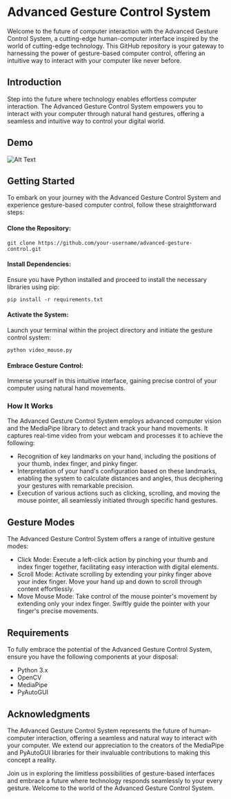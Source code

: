 # Advanced Gesture Control System
Welcome to the future of computer interaction with the Advanced Gesture Control System, a cutting-edge human-computer interface inspired by the world of cutting-edge technology. This GitHub repository is your gateway to harnessing the power of gesture-based computer control, offering an intuitive way to interact with your computer like never before.


## Introduction
Step into the future where technology enables effortless computer interaction. The Advanced Gesture Control System empowers you to interact with your computer through natural hand gestures, offering a seamless and intuitive way to control your digital world.

## Demo

![Alt Text](https://i.makeagif.com/media/10-08-2015/Tw9FrF.gif)

## Getting Started
To embark on your journey with the Advanced Gesture Control System and experience gesture-based computer control, follow these straightforward steps:

#### Clone the Repository:
```
git clone https://github.com/your-username/advanced-gesture-control.git
```

#### Install Dependencies:
Ensure you have Python installed and proceed to install the necessary libraries using pip:
```
pip install -r requirements.txt
```

#### Activate the System:
Launch your terminal within the project directory and initiate the gesture control system:
```
python video_mouse.py
```

#### Embrace Gesture Control:
Immerse yourself in this intuitive interface, gaining precise control of your computer using natural hand movements.


### How It Works
The Advanced Gesture Control System employs advanced computer vision and the MediaPipe library to detect and track your hand movements. It captures real-time video from your webcam and processes it to achieve the following:

* Recognition of key landmarks on your hand, including the positions of your thumb, index finger, and pinky finger.
* Interpretation of your hand's configuration based on these landmarks, enabling the system to calculate distances and angles, thus deciphering your gestures with remarkable precision.
* Execution of various actions such as clicking, scrolling, and moving the mouse pointer, all seamlessly initiated through specific hand gestures.

## Gesture Modes
The Advanced Gesture Control System offers a range of intuitive gesture modes:

* Click Mode: Execute a left-click action by pinching your thumb and index finger together, facilitating easy interaction with digital elements.
* Scroll Mode: Activate scrolling by extending your pinky finger above your index finger. Move your hand up and down to scroll through content effortlessly.
* Move Mouse Mode: Take control of the mouse pointer's movement by extending only your index finger. Swiftly guide the pointer with your finger's precise movements.

## Requirements
To fully embrace the potential of the Advanced Gesture Control System, ensure you have the following components at your disposal:

* Python 3.x
* OpenCV
* MediaPipe
* PyAutoGUI

## Acknowledgments
The Advanced Gesture Control System represents the future of human-computer interaction, offering a seamless and natural way to interact with your computer. We extend our appreciation to the creators of the MediaPipe and PyAutoGUI libraries for their invaluable contributions to making this concept a reality.

Join us in exploring the limitless possibilities of gesture-based interfaces and embrace a future where technology responds seamlessly to your every gesture. Welcome to the world of the Advanced Gesture Control System.

